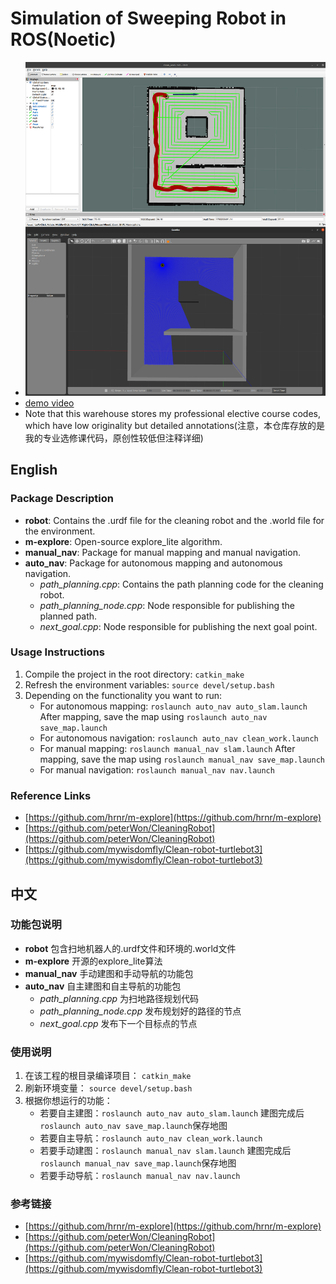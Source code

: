 # Simulation of Sweeping Robot in ROS(Noetic)
- ![cover](./img/cover.png)
- [demo video]()
- Note that this warehouse stores my professional elective course codes, which have low originality but detailed annotations(注意，本仓库存放的是我的专业选修课代码，原创性较低但注释详细)

## English
### Package Description
- **robot**: Contains the .urdf file for the cleaning robot and the .world file for the environment.
- **m-explore**: Open-source explore_lite algorithm.
- **manual_nav**: Package for manual mapping and manual navigation.
- **auto_nav**: Package for autonomous mapping and autonomous navigation. 
    - *path_planning.cpp*: Contains the path planning code for the cleaning robot.
    - *path_planning_node.cpp*: Node responsible for publishing the planned path.
    - *next_goal.cpp*: Node responsible for publishing the next goal point.

### Usage Instructions
1. Compile the project in the root directory: ``catkin_make``
2. Refresh the environment variables: ``source devel/setup.bash``
3. Depending on the functionality you want to run: 
    - For autonomous mapping: ``roslaunch auto_nav auto_slam.launch`` After mapping, save the map using ``roslaunch auto_nav save_map.launch``
    - For autonomous navigation: ``roslaunch auto_nav clean_work.launch``
    - For manual mapping: ``roslaunch manual_nav slam.launch`` After mapping, save the map using ``roslaunch manual_nav save_map.launch``
    - For manual navigation: ``roslaunch manual_nav nav.launch``

### Reference Links
- [https://github.com/hrnr/m-explore](https://github.com/hrnr/m-explore)
- [https://github.com/peterWon/CleaningRobot](https://github.com/peterWon/CleaningRobot)
- [https://github.com/mywisdomfly/Clean-robot-turtlebot3](https://github.com/mywisdomfly/Clean-robot-turtlebot3)



## 中文
### 功能包说明
- **robot** 包含扫地机器人的.urdf文件和环境的.world文件
- **m-explore** 开源的explore_lite算法
- **manual_nav** 手动建图和手动导航的功能包
- **auto_nav** 自主建图和自主导航的功能包
    - *path_planning.cpp* 为扫地路径规划代码
    - *path_planning_node.cpp* 发布规划好的路径的节点
    - *next_goal.cpp* 发布下一个目标点的节点

### 使用说明
1. 在该工程的根目录编译项目： ``catkin_make``
2. 刷新环境变量： ``source devel/setup.bash``
3. 根据你想运行的功能：
    - 若要自主建图：``roslaunch auto_nav auto_slam.launch`` 建图完成后``roslaunch auto_nav save_map.launch``保存地图
    - 若要自主导航：``roslaunch auto_nav clean_work.launch``
    - 若要手动建图：``roslaunch manual_nav slam.launch`` 建图完成后``roslaunch manual_nav save_map.launch``保存地图
    - 若要手动导航：``roslaunch manual_nav nav.launch``

### 参考链接
- [https://github.com/hrnr/m-explore](https://github.com/hrnr/m-explore)
- [https://github.com/peterWon/CleaningRobot](https://github.com/peterWon/CleaningRobot)
- [https://github.com/mywisdomfly/Clean-robot-turtlebot3](https://github.com/mywisdomfly/Clean-robot-turtlebot3)